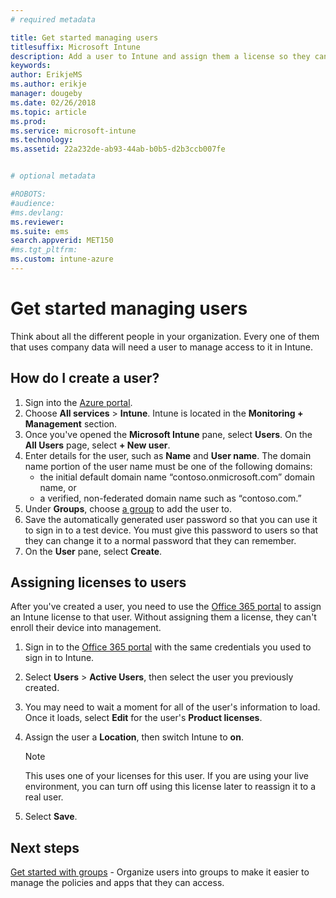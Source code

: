 ```yaml
---
# required metadata

title: Get started managing users
titlesuffix: Microsoft Intune
description: Add a user to Intune and assign them a license so they can access company resources on mobile devices.
keywords:
author: ErikjeMS
ms.author: erikje
manager: dougeby
ms.date: 02/26/2018
ms.topic: article
ms.prod:
ms.service: microsoft-intune
ms.technology:
ms.assetid: 22a232de-ab93-44ab-b0b5-d2b3ccb007fe


# optional metadata

#ROBOTS:
#audience:
#ms.devlang:
ms.reviewer:
ms.suite: ems
search.appverid: MET150
#ms.tgt_pltfrm:
ms.custom: intune-azure
---
```


# Get started managing users

Think about all the different people in your organization. Every one of them that uses company data will need a user to manage access to it in Intune.

## How do I create a user?

1. Sign into the [Azure portal](https://portal.azure.com).
2. Choose **All services** > **Intune**. Intune is located in the **Monitoring + Management** section.
3. Once you've opened the **Microsoft Intune** pane, select **Users**. On the **All Users** page, select **+ New user**.
4. Enter details for the user, such as **Name** and **User name**. The domain name portion of the user name must be one of the following domains:
    - the initial default domain name “contoso.onmicrosoft.com” domain name, or
    - a verified, non-federated domain name such as “contoso.com.”
5. Under **Groups**, choose [a group](get-started-groups.md) to add the user to.
6. Save the automatically generated user password so that you can use it to sign in to a test device. You must give this password to users so that they can change it to a normal password that they can remember.
7. On the **User** pane, select **Create**.

## Assigning licenses to users

After you've created a user, you need to use the [Office 365 portal](http://go.microsoft.com/fwlink/p/?LinkId=698854) to assign an Intune license to that user. Without assigning them a license, they can't enroll their device into management.

1. Sign in to the [Office 365 portal](http://go.microsoft.com/fwlink/p/?LinkId=698854) with the same credentials you used to sign in to Intune.
2. Select **Users** > **Active Users**, then select the user you previously created.
3. You may need to wait a moment for all of the user's information to load. Once it loads, select **Edit** for the user's **Product licenses**.
4. Assign the user a **Location**, then switch Intune to **on**.

   > [!NOTE]
   > This uses one of your licenses for this user. If you are using your live environment, you can turn off using this license later to reassign it to a real user.

5. Select **Save**.

## Next steps

[Get started with groups](get-started-groups.md) - Organize users into groups to make it easier to manage the policies and apps that they can access.
